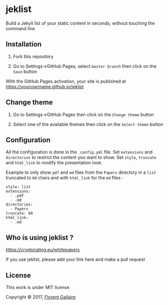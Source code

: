
# jeklist

Build a Jekyll list of your static content in seconds, without touching the command line

## Installation

1) Fork this repository

2) Go to Settings->GitHub Pages, select `master branch` then click on the `Save` button

With the GitHub Pages activation, your site is published at https://yourusername.github.io/jeklist

## Change theme

1) Go to Settings->GitHub Pages then click on the `Change theme` button

2) Select one of the available themes then click on the `Select theme` button

## Configuration

All the configuration is done in the `_config.yml` file. Set `extensions` and `directories` to restrict the content you want to show. Set `style`, `truncate` and `html_link` to modify the presentation look.

Example to only show `pdf` and `md` files from the `Papers` directory in a `list` truncated to `60` chars and with `html_link` for the `md` files :

```
style: list
extensions:
  - .pdf
  - .md
directories:
  - Papers
truncate: 60
html_link:
  - .md
```

## Who is using jeklist ?

<https://cryptorating.eu/whitepapers>

If you use jeklist, please add your link here and make a pull request

## License

This work is under MIT license

Copyright © 2017, [Florent Gallaire](https://f.gallai.re)
